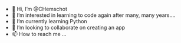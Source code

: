 - 👋 Hi, I’m @CHemschot
- 👀 I’m interested in learning to code again after many, many years....
- 🌱 I’m currently learning Python
- 💞️ I’m looking to collaborate on creating an app
- 📫 How to reach me ...

<!---
CHemschot/CHemschot is a ✨ special ✨ repository because its `README.md` (this file) appears on your GitHub profile.
You can click the Preview link to take a look at your changes.
--->
